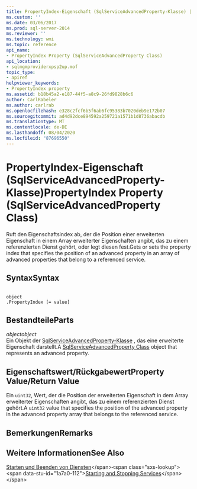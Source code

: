 ```yaml
---
title: PropertyIndex-Eigenschaft (SqlServiceAdvancedProperty-Klasse) | Microsoft-Dokumentation
ms.custom: ''
ms.date: 03/06/2017
ms.prod: sql-server-2014
ms.reviewer: ''
ms.technology: wmi
ms.topic: reference
api_name:
- PropertyIndex Property (SqlServiceAdvancedProperty Class)
api_location:
- sqlmgmproviderxpsp2up.mof
topic_type:
- apiref
helpviewer_keywords:
- PropertyIndex property
ms.assetid: b18b45a2-e187-44f5-a8c9-26fd9828b6c6
author: CarlRabeler
ms.author: carlrab
ms.openlocfilehash: e328c2fcf6b5f6ab6fc95383b7020deb9e172b07
ms.sourcegitcommit: ad4d92dce894592a259721a1571b1d8736abacdb
ms.translationtype: MT
ms.contentlocale: de-DE
ms.lasthandoff: 08/04/2020
ms.locfileid: "87696550"
---
```

# <a name="propertyindex-property-sqlserviceadvancedproperty-class"></a><span data-ttu-id="1a7a0-102">PropertyIndex-Eigenschaft (SqlServiceAdvancedProperty-Klasse)</span><span class="sxs-lookup"><span data-stu-id="1a7a0-102">PropertyIndex Property (SqlServiceAdvancedProperty Class)</span></span>
  <span data-ttu-id="1a7a0-103">Ruft den Eigenschaftsindex ab, der die Position einer erweiterten Eigenschaft in einem Array erweiterter Eigenschaften angibt, das zu einem referenzierten Dienst gehört, oder legt diesen fest.</span><span class="sxs-lookup"><span data-stu-id="1a7a0-103">Gets or sets the property index that specifies the position of an advanced property in an array of advanced properties that belong to a referenced service.</span></span>  
  
## <a name="syntax"></a><span data-ttu-id="1a7a0-104">Syntax</span><span class="sxs-lookup"><span data-stu-id="1a7a0-104">Syntax</span></span>  
  
```  
  
object  
.PropertyIndex [= value]  
```  
  
## <a name="parts"></a><span data-ttu-id="1a7a0-105">Bestandteile</span><span class="sxs-lookup"><span data-stu-id="1a7a0-105">Parts</span></span>  
 <span data-ttu-id="1a7a0-106">*object*</span><span class="sxs-lookup"><span data-stu-id="1a7a0-106">*object*</span></span>  
 <span data-ttu-id="1a7a0-107">Ein Objekt der [SqlServiceAdvancedProperty-Klasse](sqlserviceadvancedproperty-class.md) , das eine erweiterte Eigenschaft darstellt.</span><span class="sxs-lookup"><span data-stu-id="1a7a0-107">A [SqlServiceAdvancedProperty Class](sqlserviceadvancedproperty-class.md) object that represents an advanced property.</span></span>  
  
## <a name="property-valuereturn-value"></a><span data-ttu-id="1a7a0-108">Eigenschaftswert/Rückgabewert</span><span class="sxs-lookup"><span data-stu-id="1a7a0-108">Property Value/Return Value</span></span>  
 <span data-ttu-id="1a7a0-109">Ein `uint32`, Wert, der die Position der erweiterten Eigenschaft in dem Array erweiterter Eigenschaften angibt, das zu einem referenzierten Dienst gehört.</span><span class="sxs-lookup"><span data-stu-id="1a7a0-109">A `uint32` value that specifies the position of the advanced property in the advanced property array that belongs to the referenced service.</span></span>  
  
## <a name="remarks"></a><span data-ttu-id="1a7a0-110">Bemerkungen</span><span class="sxs-lookup"><span data-stu-id="1a7a0-110">Remarks</span></span>  
  
## <a name="see-also"></a><span data-ttu-id="1a7a0-111">Weitere Informationen</span><span class="sxs-lookup"><span data-stu-id="1a7a0-111">See Also</span></span>  
 <span data-ttu-id="1a7a0-112">[Starten und Beenden von Diensten](https://technet.microsoft.com/library/ms174886\(v=sql.105\).aspx)</span><span class="sxs-lookup"><span data-stu-id="1a7a0-112">[Starting and Stopping Services](https://technet.microsoft.com/library/ms174886\(v=sql.105\).aspx)</span></span>  
  
  
